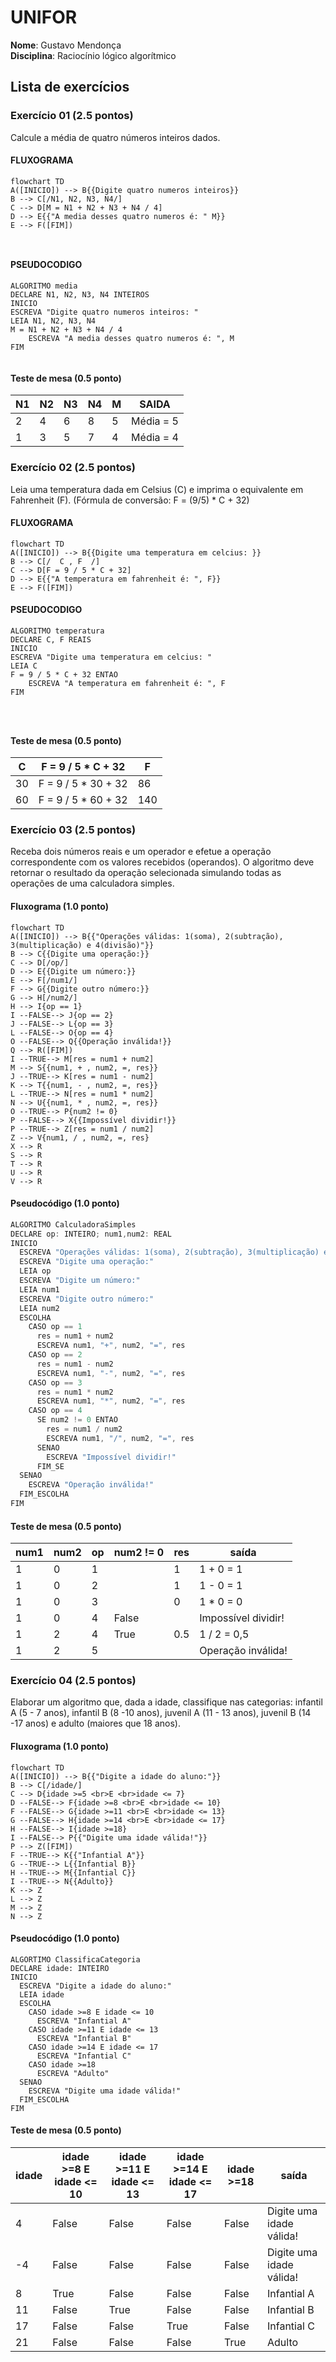 # UNIFOR
**Nome**: Gustavo Mendonça <br>
**Disciplina**: Raciocínio lógico algorítmico

 ## Lista de exercícios

### Exercício 01 (2.5 pontos)
Calcule a média de quatro números inteiros dados.

#### FLUXOGRAMA
```mermaid
flowchart TD
A([INICIO]) --> B{{Digite quatro numeros inteiros}}
B --> C[/N1, N2, N3, N4/]
C --> D[M = N1 + N2 + N3 + N4 / 4]
D --> E{{"A media desses quatro numeros é: " M}}
E --> F([FIM])



```

#### PSEUDOCODIGO

```
ALGORITMO media
DECLARE N1, N2, N3, N4 INTEIROS
INICIO
ESCREVA "Digite quatro numeros inteiros: "
LEIA N1, N2, N3, N4
M = N1 + N2 + N3 + N4 / 4 
	ESCREVA "A media desses quatro numeros é: ", M
FIM


```

#### Teste de mesa (0.5 ponto)

| N1 | N2 | N3 | N4 | M | SAIDA | 
|      --      |      --      |      --      |      --      |      --      |      --      | 
| 2     | 4       | 6    |  8     | 5    |      Média = 5      |
| 1   | 3          | 5        | 7 | 4  |      Média = 4      |

### Exercício 02 (2.5 pontos)
Leia uma temperatura dada em Celsius (C) e imprima o equivalente em Fahrenheit (F). (Fórmula de conversão: F = (9/5) * C + 32)

#### FLUXOGRAMA
```mermaid
flowchart TD
A([INICIO]) --> B{{Digite uma temperatura em celcius: }}
B --> C[/  C , F  /]
C --> D[F = 9 / 5 * C + 32]
D --> E{{"A temperatura em fahrenheit é: ", F}}
E --> F([FIM])

```

#### PSEUDOCODIGO


```
ALGORITMO temperatura
DECLARE C, F REAIS
INICIO
ESCREVA "Digite uma temperatura em celcius: "
LEIA C
F = 9 / 5 * C + 32 ENTAO
	ESCREVA "A temperatura em fahrenheit é: ", F
FIM




```

#### Teste de mesa (0.5 ponto)

|C | F = 9 / 5 * C + 32 | F | 
|      --      |      --      |      --      |    
| 30     |   F = 9 / 5 * 30 + 32      | 86   |  
| 60   |  F = 9 / 5 * 60 + 32          | 140       | 



### Exercício 03 (2.5 pontos)
Receba dois números reais e um operador e efetue a operação correspondente com os valores recebidos (operandos). 
O algoritmo deve retornar o resultado da operação selecionada simulando todas as operações de uma calculadora simples.

#### Fluxograma (1.0 ponto)

```mermaid
flowchart TD
A([INICIO]) --> B{{"Operações válidas: 1(soma), 2(subtração), 3(multiplicação) e 4(divisão)"}}
B --> C{{Digite uma operação:}}
C --> D[/op/]
D --> E{{Digite um número:}}
E --> F[/num1/]
F --> G{{Digite outro número:}}
G --> H[/num2/]
H --> I{op == 1}
I --FALSE--> J{op == 2}
J --FALSE--> L{op == 3}
L --FALSE--> O{op == 4}
O --FALSE--> Q{{Operação inválida!}}
Q --> R([FIM])
I --TRUE--> M[res = num1 + num2]
M --> S{{num1, + , num2, =, res}}
J --TRUE--> K[res = num1 - num2]
K --> T{{num1, - , num2, =, res}}
L --TRUE--> N[res = num1 * num2]
N --> U{{num1, * , num2, =, res}}
O --TRUE--> P{num2 != 0}
P --FALSE--> X{{Impossível dividir!}}
P --TRUE--> Z[res = num1 / num2]
Z --> V{num1, / , num2, =, res}
X --> R
S --> R
T --> R
U --> R
V --> R
```

#### Pseudocódigo (1.0 ponto)

```java
ALGORITMO CalculadoraSimples
DECLARE op: INTEIRO; num1,num2: REAL
INICIO
  ESCREVA "Operações válidas: 1(soma), 2(subtração), 3(multiplicação) e 4(divisão)"
  ESCREVA "Digite uma operação:"
  LEIA op
  ESCREVA "Digite um número:"
  LEIA num1
  ESCREVA "Digite outro número:"
  LEIA num2
  ESCOLHA
    CASO op == 1
      res = num1 + num2
      ESCREVA num1, "+", num2, "=", res
    CASO op == 2
      res = num1 - num2
      ESCREVA num1, "-", num2, "=", res
    CASO op == 3
      res = num1 * num2
      ESCREVA num1, "*", num2, "=", res
    CASO op == 4
      SE num2 != 0 ENTAO
        res = num1 / num2
        ESCREVA num1, "/", num2, "=", res
      SENAO
        ESCREVA "Impossível dividir!"
      FIM_SE
  SENAO
    ESCREVA "Operação inválida!"
  FIM_ESCOLHA
FIM
```

#### Teste de mesa (0.5 ponto)

| num1 | num2 | op | num2 != 0 | res | saída               | 
| --   | --   | -- | --        | --  | --                  |
| 1    | 0    | 1  |           | 1   | 1 + 0 = 1           |
| 1    | 0    | 2  |           | 1   | 1 - 0 = 1           |
| 1    | 0    | 3  |           | 0   | 1 * 0 = 0           |
| 1    | 0    | 4  | False     |     | Impossível dividir! |
| 1    | 2    | 4  | True      | 0.5 | 1 / 2 = 0,5         |
| 1    | 2    | 5  |           |     | Operação inválida!  |

### Exercício 04 (2.5 pontos)
Elaborar um algoritmo que, dada a idade, classifique nas categorias: infantil A (5 - 7 anos), infantil B (8 -10 anos), juvenil A (11 - 13 anos), juvenil B (14 -17 anos) e adulto (maiores que 18 anos).

#### Fluxograma (1.0 ponto)

```mermaid
flowchart TD
A([INICIO]) --> B{{"Digite a idade do aluno:"}}
B --> C[/idade/]
C --> D{idade >=5 <br>E <br>idade <= 7}
D --FALSE--> F{idade >=8 <br>E <br>idade <= 10}
F --FALSE--> G{idade >=11 <br>E <br>idade <= 13}
G --FALSE--> H{idade >=14 <br>E <br>idade <= 17}
H --FALSE--> I{idade >=18}
I --FALSE--> P{{"Digite uma idade válida!"}}
P --> Z([FIM])
F --TRUE--> K{{"Infantial A"}}
G --TRUE--> L{{Infantial B}}
H --TRUE--> M{{Infantial C}}
I --TRUE--> N{{Adulto}}
K --> Z
L --> Z
M --> Z
N --> Z
```

#### Pseudocódigo (1.0 ponto)

```
ALGORTIMO ClassificaCategoria
DECLARE idade: INTEIRO
INICIO
  ESCREVA "Digite a idade do aluno:"
  LEIA idade
  ESCOLHA 
    CASO idade >=8 E idade <= 10
      ESCREVA "Infantial A"
    CASO idade >=11 E idade <= 13
      ESCREVA "Infantial B"
    CASO idade >=14 E idade <= 17
      ESCREVA "Infantial C"
    CASO idade >=18
      ESCREVA "Adulto"
  SENAO
    ESCREVA "Digite uma idade válida!"
  FIM_ESCOLHA
FIM
```

#### Teste de mesa (0.5 ponto)

| idade | idade >=8 E idade <= 10 | idade >=11 E idade <= 13 | idade >=14 E idade <= 17 | idade >=18 | saída                       | 
| --    | --                      | --                       | --                       | --         | --                          |
| 4     | False                   | False                    | False                    | False      | Digite uma idade válida!    |
| -4    | False                   | False                    | False                    | False      | Digite uma idade válida!    |
| 8     | True                    | False                    | False                    | False      | Infantial A                 |
| 11    | False                   | True                     | False                    | False      | Infantial B                 |
| 17    | False                   | False                    | True                     | False      | Infantial C                 |
| 21    | False                   | False                    | False                    | True       | Adulto                      |



